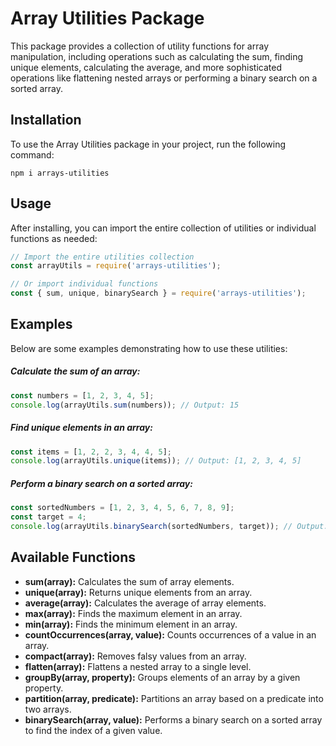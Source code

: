 # Array Utilities Package

This package provides a collection of utility functions for array manipulation, including operations such as calculating the sum, finding unique elements, calculating the average, and more sophisticated operations like flattening nested arrays or performing a binary search on a sorted array.

## Installation

To use the Array Utilities package in your project, run the following command:

`npm i arrays-utilities`

## Usage

After installing, you can import the entire collection of utilities or individual functions as needed:

```javascript
// Import the entire utilities collection
const arrayUtils = require('arrays-utilities');

// Or import individual functions
const { sum, unique, binarySearch } = require('arrays-utilities');
```
## Examples
Below are some examples demonstrating how to use these utilities:

##### Calculate the sum of an array:
```javascript
const numbers = [1, 2, 3, 4, 5];
console.log(arrayUtils.sum(numbers)); // Output: 15
```

##### Find unique elements in an array:
```javascript
const items = [1, 2, 2, 3, 4, 4, 5];
console.log(arrayUtils.unique(items)); // Output: [1, 2, 3, 4, 5]
```
##### Perform a binary search on a sorted array:
```javascript
const sortedNumbers = [1, 2, 3, 4, 5, 6, 7, 8, 9];
const target = 4;
console.log(arrayUtils.binarySearch(sortedNumbers, target)); // Output: 3

```
## Available Functions
- **sum(array):** Calculates the sum of array elements.
- **unique(array):** Returns unique elements from an array.
- **average(array):** Calculates the average of array elements.
- **max(array):** Finds the maximum element in an array.
- **min(array):** Finds the minimum element in an array.
- **countOccurrences(array, value):** Counts occurrences of a value in an array.
- **compact(array):** Removes falsy values from an array.
- **flatten(array):** Flattens a nested array to a single level.
- **groupBy(array, property):** Groups elements of an array by a given property.
- **partition(array, predicate):** Partitions an array based on a predicate into two arrays.
- **binarySearch(array, value):** Performs a binary search on a sorted array to find the index of a given value.